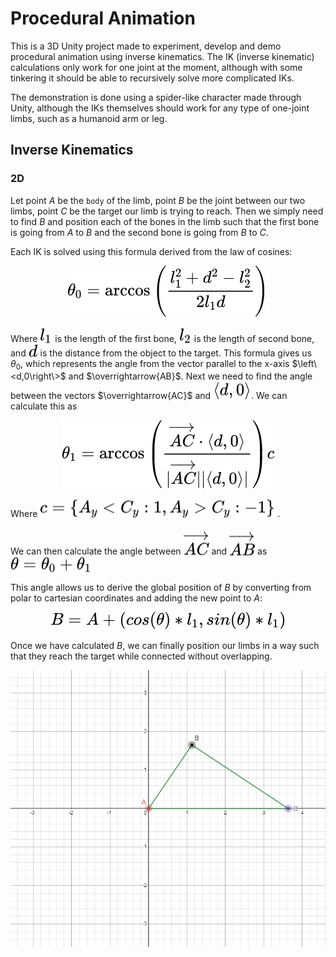 # Procedural Animation

This is a 3D Unity project made to experiment, develop and demo procedural animation using inverse kinematics. The IK (inverse kinematic) calculations only work for one joint at the moment, although with some tinkering it should be able to recursively solve more complicated IKs.

The demonstration is done using a spider-like character made through Unity, although the IKs themselves should work for any type of one-joint limbs, such as a humanoid arm or leg.

## Inverse Kinematics

### 2D

Let point $A$ be the `body` of the limb, point $B$ be the joint between our two limbs, point $C$ be the target our limb is trying to reach. Then we simply need to find $B$ and position each of the bones in the limb such that the first bone is going from $A$ to $B$ and the second bone is going from $B$ to $C$.

Each IK is solved using this formula derived from the law of cosines:
<!-- $$
\theta_0 = { \arccos\left( { l_1^2+d^2-l_2^2\over2 l_1 d } \right) }
$$  -->

<div align="center"><img style="background: white;" src="svg\zlWwaB4i6u.svg"></div>

Where <!-- $l_1$ --> <img style="transform: translateY(0.1em); background: white;" src="svg\LThvZL0SNl.svg"> is the length of the first bone, <!-- $l_2$ --> <img style="transform: translateY(0.1em); background: white;" src="svg\okrg28Ou1q.svg"> is the length of second bone, and <!-- $d$ --> <img style="transform: translateY(0.1em); background: white;" src="svg\zNbhCWMPAY.svg"> is the distance from the object to the target. This formula gives us $\theta_0$, which represents the angle from the vector parallel to the x-axis $\left\<d,0\right\>$ and $\overrightarrow{AB}$. Next we need to find the angle between the vectors $\overrightarrow{AC}$ and <!-- $\left<d,0\right>$ --> <img style="transform: translateY(0.1em); background: white;" src="svg\JaE7H8yFHX.svg">. We can calculate this as 
<!-- $$
\theta_1 = { \arccos\left(\overrightarrow{AC} \cdot \left<d,0\right> \over |\overrightarrow{AC}|\left|\left<d,0\right>\right|\right) c }
$$ --> 

<div align="center"><img style="background: white;" src="svg\E2gswxJD6m.svg"></div>

Where <!-- $c = {\{ A_y < C_y : 1, A_y > C_y : -1 \}}$ --> <img style="transform: translateY(0.1em); background: white;" src="svg\jy0x4HzbBF.svg"> .

We can then calculate the angle between <!-- $\overrightarrow{AC}$ --> <img style="transform: translateY(0.1em); background: white;" src="svg\ieGNcDC98n.svg"> and <!-- $\overrightarrow{AB}$ --> <img style="transform: translateY(0.1em); background: white;" src="svg\bZOklRSeXt.svg"> as <!-- $\theta = \theta_0 + \theta_1$ --> <img style="transform: translateY(0.1em); background: white;" src="svg\mYwCcF00qN.svg">

This angle allows us to derive the global position of $B$ by converting from polar to cartesian coordinates and adding the new point to $A$:
<!-- $$ 
B = A + {\left(cos(\theta) * l_1, sin(\theta) * l_1\right)} 
$$ --> 

<div align="center"><img style="background: white;" src="svg\7ptjwm1F99.svg"></div>

Once we have calculated $B$, we can finally position our limbs in a way such that they reach the target while connected without overlapping.

![image info](images/2D-IK.png)
